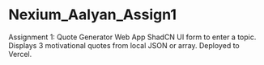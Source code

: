 # Nexium_Aalyan_Assign1
Assignment 1: Quote Generator Web App ShadCN UI form to enter a topic. Displays 3 motivational quotes from local JSON or array. Deployed to Vercel.
